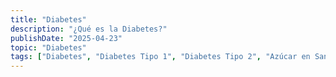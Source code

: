 ```yaml
---
title: "Diabetes"
description: "¿Qué es la Diabetes?"
publishDate: "2025-04-23"
topic: "Diabetes"
tags: ["Diabetes", "Diabetes Tipo 1", "Diabetes Tipo 2", "Azúcar en Sangre", "Endocrinología", "Control de Glucosa", "Insulina", "Enfermedad Crónica", "Tratamiento", "Salud"]
---
```


